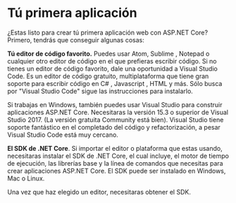 # Tú primera aplicación
¿Estas listo para crear tú primera aplicación web con ASP.NET Core? Primero, tendrás que conseguir algunas cosas:

**Tú editor de código favorito.** Puedes usar Atom, Sublime , Notepad o cualquier otro editor de código en el que prefieras escribir código. Si no tienes un editor de código favorito, dale una oportunidad a Visual Studio Code. Es un editor de código  gratuito, multiplataforma que tiene gran soporte para escribir código en C# , Javascript , HTML y más. Sólo busca por "Visual Studio Code" sigue las instrucciones para instalarlo.

Si trabajas en Windows, también puedes usar Visual Studio para construir aplicaciones ASP.NET Core. Necesitaras la versión 15.3 o superior de  Visual Studio 2017. (La versión gratuita Community está bien). Visual Studio tiene soporte fantástico en el completado del código y refactorización, a pesar Visual Studio Code está muy cercano.

**El SDK de .NET Core**. Si importar el editor o plataforma que estas usando, necesitaras instalar el SDK de .NET Core, el cual incluye, el motor de tiempo de ejecución, las librerías base y la línea de comandos que necesitas para crear aplicaciones ASP.NET Core. El SDK puede ser instalado en Windows, Mac o Linux.

Una vez que haz elegido un editor, necesitaras obtener el SDK.
